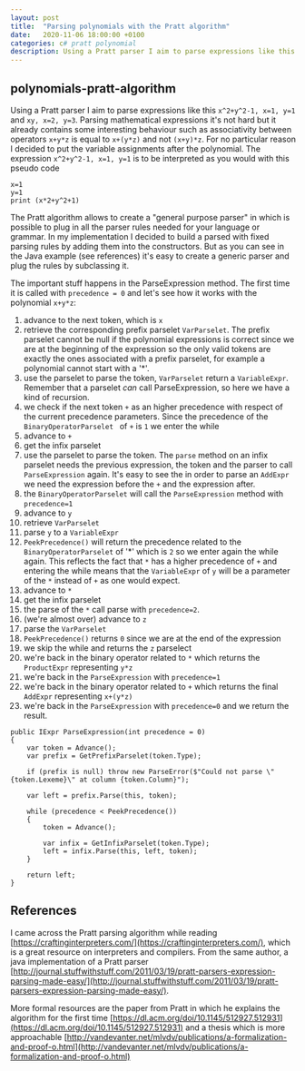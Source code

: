 ```yaml
---
layout: post
title:  "Parsing polynomials with the Pratt algorithm"
date:   2020-11-06 18:00:00 +0100
categories: c# pratt polynomial
description: Using a Pratt parser I aim to parse expressions like this <code>x^2+y^2-1, x=1, y=1</code> and <code>xy, x=2, y=3</code>. Parsing mathematical expressions it's not hard but it already contains some interesting behaviour such as associativity between operators <code>x+y*z</code> is equal to <code>x+(y*z)</code> and not <code>(x+y)*z</code>.
---
```

## polynomials-pratt-algorithm
Using a Pratt parser I aim to parse expressions like this `x^2+y^2-1, x=1, y=1` and `xy, x=2, y=3`. Parsing mathematical expressions it's not hard but it already contains some interesting behaviour such as associativity between operators `x+y*z` is equal to `x+(y*z)` and not `(x+y)*z`. For no particular reason I decided to put the variable assignments after the polynomial. The expression `x^2+y^2-1, x=1, y=1` is to be interpreted as you would with this pseudo code
```
x=1
y=1
print (x*2+y^2+1)
```

The Pratt algorithm allows to create a "general purpose parser" in which is possible to plug in all the parser rules needed for your language or grammar. In my implementation I decided to build a parsed with fixed parsing rules by adding them into the constructors. But as you can see in the Java example (see references) it's easy to create a generic parser and plug the rules by subclassing it. 

The important stuff happens in the ParseExpression method. The first time it is called with `precedence = 0` and let's see how it works with the polynomial `x+y*z`:
1. advance to the next token, which is `x`
2. retrieve the corresponding prefix parselet `VarParselet`. The prefix parselet cannot be null if the polynomial expressions is correct since we are at the beginning of the expression so the only valid tokens are exactly the ones associated with a prefix parselet, for example a polynomial cannot start with a '*'.
3. use the parselet to parse the token, `VarParselet` return a `VariableExpr`. Remember that a parselet *can* call ParseExpression, so here we have a kind of recursion.
4. we check if the next token `+` as an higher precedence with respect of the current precedence parameters. Since the precedence of the `BinaryOperatorParselet ` of `+` is `1` we enter the while
5. advance to `+`
6. get the infix parselet 
7. use the parselet to parse the token. The `parse` method on an infix parselet needs the previous expression, the token and the parser to call `ParseExpression` again. It's easy to see the in order to parse an `AddExpr` we need the expression before the `+` and the expression after. 
8. the `BinaryOperatorParselet` will call the `ParseExpression` method with `precedence=1`
9. advance to `y`
10. retrieve `VarParselet`
11. parse `y` to a `VariableExpr`
12. `PeekPrecedence()` will return the precedence related to the `BinaryOperatorParselet` of '*' which is `2` so we enter again the while again. This reflects the fact that `*` has a higher precedence of `+` and entering the while means that the `VariableExpr` of `y` will be a parameter of the `*` instead of `+` as one would expect.
13. advance to `*`
14. get the infix parselet
15. the parse of the `*` call parse with `precedence=2`.
16. (we're almost over) advance to `z`
17. parse the `VarParselet`
18. `PeekPrecedence()` returns `0` since we are at the end of the expression
19. we skip the while and returns the `z` parselect
20. we're back in the binary operator related to `*` which returns the `ProductExpr` representing `y*z`
21. we're back in the `ParseExpression` with `precedence=1`
22. we're back in the binary operator related to `+` which returns the final `AddExpr` representing `x+(y*z)`
23. we're back in the `ParseExpression` with `precedence=0` and we return the result.

```
public IExpr ParseExpression(int precedence = 0)
{
    var token = Advance();
    var prefix = GetPrefixParselet(token.Type);

    if (prefix is null) throw new ParseError($"Could not parse \"{token.Lexeme}\" at column {token.Column}");

    var left = prefix.Parse(this, token);

    while (precedence < PeekPrecedence())
    {
        token = Advance();

        var infix = GetInfixParselet(token.Type);
        left = infix.Parse(this, left, token);
    }

    return left;
}
```

## References 

I came across the Pratt parsing algorithm while reading [https://craftinginterpreters.com/](https://craftinginterpreters.com/), which is a great resource on interpreters and compilers. From the same author, a java implementation of a Pratt parser [http://journal.stuffwithstuff.com/2011/03/19/pratt-parsers-expression-parsing-made-easy/](http://journal.stuffwithstuff.com/2011/03/19/pratt-parsers-expression-parsing-made-easy/).

More formal resources are the paper from Pratt in which he explains the algorithm for the first time [https://dl.acm.org/doi/10.1145/512927.512931](https://dl.acm.org/doi/10.1145/512927.512931) and a thesis which is more approachable [http://vandevanter.net/mlvdv/publications/a-formalization-and-proof-o.html](http://vandevanter.net/mlvdv/publications/a-formalization-and-proof-o.html)
